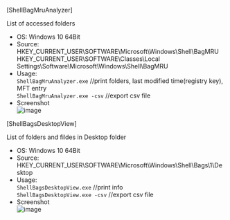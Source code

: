 [ShellBagMruAnalyzer]  

List of accessed folders  

- OS: Windows 10 64Bit
- Source: HKEY_CURRENT_USER\SOFTWARE\Microsoft\Windows\Shell\BagMRU  
HKEY_CURRENT_USER\SOFTWARE\Classes\Local Settings\Software\Microsoft\Windows\Shell\BagMRU  
- Usage:  
`ShellBagMruAnalyzer.exe` //print folders, last modified time(registry key), MFT entry  
`ShellBagMruAnalyzer.exe -csv` //export csv file  
- Screenshot  
![image](https://user-images.githubusercontent.com/69110090/99628429-82468080-2a79-11eb-8b9c-a8ce6fedb5d9.png)  
                      
                          
   
[ShellBagsDesktopView]  

List of folders and fildes in Desktop folder  

- OS: Windows 10 64Bit  
- Source: HKEY_CURRENT_USER\SOFTWARE\Microsoft\Windows\Shell\Bags\1\Desktop  
- Usage:  
`ShellBagsDesktopView.exe` //print info  
`ShellBagsDesktopView.exe -csv` //export csv file  
- Screenshot  
![image](https://user-images.githubusercontent.com/69110090/99638835-2fc19000-2a8a-11eb-8d88-a1100134cf3d.png)
